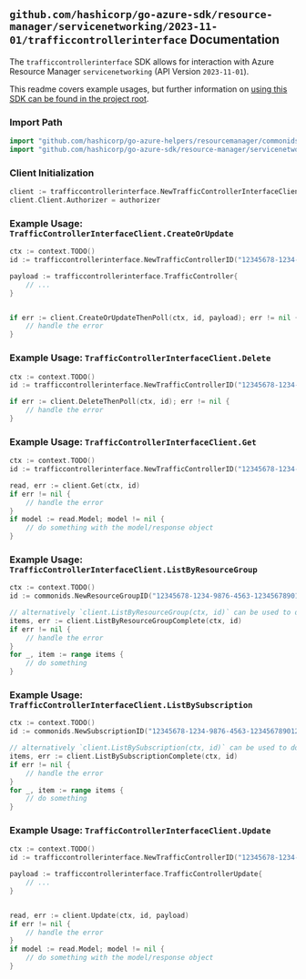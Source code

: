 
## `github.com/hashicorp/go-azure-sdk/resource-manager/servicenetworking/2023-11-01/trafficcontrollerinterface` Documentation

The `trafficcontrollerinterface` SDK allows for interaction with Azure Resource Manager `servicenetworking` (API Version `2023-11-01`).

This readme covers example usages, but further information on [using this SDK can be found in the project root](https://github.com/hashicorp/go-azure-sdk/tree/main/docs).

### Import Path

```go
import "github.com/hashicorp/go-azure-helpers/resourcemanager/commonids"
import "github.com/hashicorp/go-azure-sdk/resource-manager/servicenetworking/2023-11-01/trafficcontrollerinterface"
```


### Client Initialization

```go
client := trafficcontrollerinterface.NewTrafficControllerInterfaceClientWithBaseURI("https://management.azure.com")
client.Client.Authorizer = authorizer
```


### Example Usage: `TrafficControllerInterfaceClient.CreateOrUpdate`

```go
ctx := context.TODO()
id := trafficcontrollerinterface.NewTrafficControllerID("12345678-1234-9876-4563-123456789012", "example-resource-group", "trafficControllerName")

payload := trafficcontrollerinterface.TrafficController{
	// ...
}


if err := client.CreateOrUpdateThenPoll(ctx, id, payload); err != nil {
	// handle the error
}
```


### Example Usage: `TrafficControllerInterfaceClient.Delete`

```go
ctx := context.TODO()
id := trafficcontrollerinterface.NewTrafficControllerID("12345678-1234-9876-4563-123456789012", "example-resource-group", "trafficControllerName")

if err := client.DeleteThenPoll(ctx, id); err != nil {
	// handle the error
}
```


### Example Usage: `TrafficControllerInterfaceClient.Get`

```go
ctx := context.TODO()
id := trafficcontrollerinterface.NewTrafficControllerID("12345678-1234-9876-4563-123456789012", "example-resource-group", "trafficControllerName")

read, err := client.Get(ctx, id)
if err != nil {
	// handle the error
}
if model := read.Model; model != nil {
	// do something with the model/response object
}
```


### Example Usage: `TrafficControllerInterfaceClient.ListByResourceGroup`

```go
ctx := context.TODO()
id := commonids.NewResourceGroupID("12345678-1234-9876-4563-123456789012", "example-resource-group")

// alternatively `client.ListByResourceGroup(ctx, id)` can be used to do batched pagination
items, err := client.ListByResourceGroupComplete(ctx, id)
if err != nil {
	// handle the error
}
for _, item := range items {
	// do something
}
```


### Example Usage: `TrafficControllerInterfaceClient.ListBySubscription`

```go
ctx := context.TODO()
id := commonids.NewSubscriptionID("12345678-1234-9876-4563-123456789012")

// alternatively `client.ListBySubscription(ctx, id)` can be used to do batched pagination
items, err := client.ListBySubscriptionComplete(ctx, id)
if err != nil {
	// handle the error
}
for _, item := range items {
	// do something
}
```


### Example Usage: `TrafficControllerInterfaceClient.Update`

```go
ctx := context.TODO()
id := trafficcontrollerinterface.NewTrafficControllerID("12345678-1234-9876-4563-123456789012", "example-resource-group", "trafficControllerName")

payload := trafficcontrollerinterface.TrafficControllerUpdate{
	// ...
}


read, err := client.Update(ctx, id, payload)
if err != nil {
	// handle the error
}
if model := read.Model; model != nil {
	// do something with the model/response object
}
```
